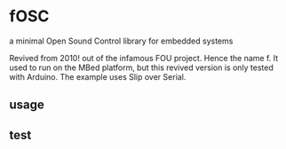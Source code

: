 # fOSC
a minimal Open Sound Control library for embedded systems

Revived from 2010! out of the infamous FOU project. Hence the name f. It used to run on the MBed platform, but this revived version is only tested with Arduino. The example uses Slip over Serial. 

## usage 

## test



